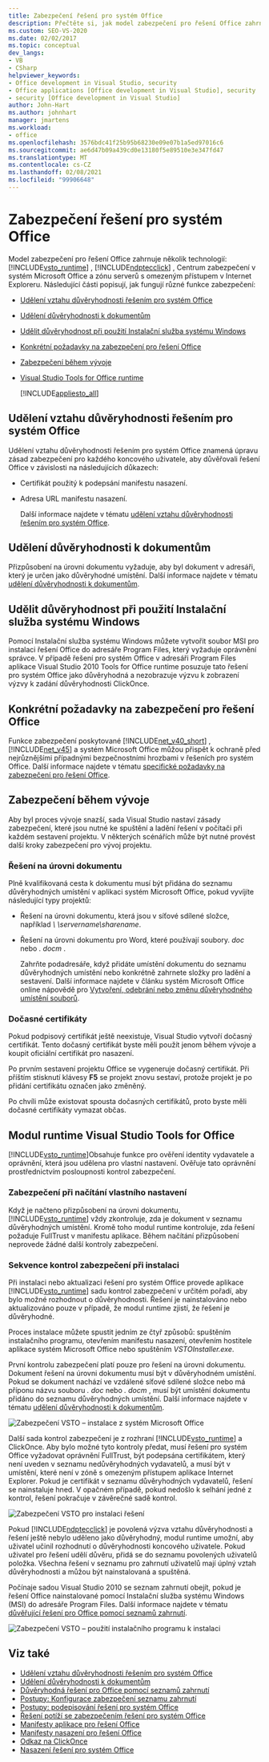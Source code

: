 ```yaml
---
title: Zabezpečení řešení pro systém Office
description: Přečtěte si, jak model zabezpečení pro řešení Office zahrnuje několik technologií, včetně Visual Studio Tools for Office runtime a ClickOnce.
ms.custom: SEO-VS-2020
ms.date: 02/02/2017
ms.topic: conceptual
dev_langs:
- VB
- CSharp
helpviewer_keywords:
- Office development in Visual Studio, security
- Office applications [Office development in Visual Studio], security
- security [Office development in Visual Studio]
author: John-Hart
ms.author: johnhart
manager: jmartens
ms.workload:
- office
ms.openlocfilehash: 3576bdc41f25b95b68230e09e07b1a5ed97016c6
ms.sourcegitcommit: ae6d47b09a439cd0e13180f5e89510e3e347fd47
ms.translationtype: MT
ms.contentlocale: cs-CZ
ms.lasthandoff: 02/08/2021
ms.locfileid: "99906648"
---
```

# <a name="secure-office-solutions"></a>Zabezpečení řešení pro systém Office
  Model zabezpečení pro řešení Office zahrnuje několik technologií: [!INCLUDE[vsto_runtime](../vsto/includes/vsto-runtime-md.md)] , [!INCLUDE[ndptecclick](../vsto/includes/ndptecclick-md.md)] , Centrum zabezpečení v systém Microsoft Office a zónu serverů s omezeným přístupem v Internet Exploreru. Následující části popisují, jak fungují různé funkce zabezpečení:

- [Udělení vztahu důvěryhodnosti řešením pro systém Office](#GrantingTrustToSolutions)

- [Udělení důvěryhodnosti k dokumentům](#GrantingTrustToDocuments)

- [Udělit důvěryhodnost při použití Instalační služba systému Windows](#GrantingTrustWindowsInstaller)

- [Konkrétní požadavky na zabezpečení pro řešení Office](#Security)

- [Zabezpečení během vývoje](#SecurityDuringDeployment)

- [Visual Studio Tools for Office runtime](#VisualStudioToolsForOfficeRuntime)

  [!INCLUDE[appliesto_all](../vsto/includes/appliesto-all-md.md)]

## <a name="grant-trust-to-office-solutions"></a><a name="GrantingTrustToSolutions"></a> Udělení vztahu důvěryhodnosti řešením pro systém Office
 Udělení vztahu důvěryhodnosti řešením pro systém Office znamená úpravu zásad zabezpečení pro každého koncového uživatele, aby důvěřovali řešení Office v závislosti na následujících důkazech:

- Certifikát použitý k podepsání manifestu nasazení.

- Adresa URL manifestu nasazení.

  Další informace najdete v tématu [udělení vztahu důvěryhodnosti řešením pro systém Office](../vsto/granting-trust-to-office-solutions.md).

## <a name="grant-trust-to-documents"></a><a name="GrantingTrustToDocuments"></a> Udělení důvěryhodnosti k dokumentům
 Přizpůsobení na úrovni dokumentu vyžaduje, aby byl dokument v adresáři, který je určen jako důvěryhodné umístění. Další informace najdete v tématu [udělení důvěryhodnosti k dokumentům](../vsto/granting-trust-to-documents.md).

## <a name="grant-trust-when-using-windows-installer"></a><a name="GrantingTrustWindowsInstaller"></a> Udělit důvěryhodnost při použití Instalační služba systému Windows
 Pomocí Instalační služba systému Windows můžete vytvořit soubor MSI pro instalaci řešení Office do adresáře Program Files, který vyžaduje oprávnění správce. V případě řešení pro systém Office v adresáři Program Files aplikace Visual Studio 2010 Tools for Office runtime posuzuje tato řešení pro systém Office jako důvěryhodná a nezobrazuje výzvu k zobrazení výzvy k zadání důvěryhodnosti ClickOnce.

## <a name="specific-security-considerations-for-office-solutions"></a><a name="Security"></a> Konkrétní požadavky na zabezpečení pro řešení Office
 Funkce zabezpečení poskytované [!INCLUDE[net_v40_short](../sharepoint/includes/net-v40-short-md.md)] , [!INCLUDE[net_v45](../vsto/includes/net-v45-md.md)] a systém Microsoft Office můžou přispět k ochraně před nejrůznějšími případnými bezpečnostními hrozbami v řešeních pro systém Office. Další informace najdete v tématu [specifické požadavky na zabezpečení pro řešení Office](../vsto/specific-security-considerations-for-office-solutions.md).

## <a name="security-during-development"></a><a name="SecurityDuringDeployment"></a> Zabezpečení během vývoje
 Aby byl proces vývoje snazší, sada Visual Studio nastaví zásady zabezpečení, které jsou nutné ke spuštění a ladění řešení v počítači při každém sestavení projektu. V některých scénářích může být nutné provést další kroky zabezpečení pro vývoj projektu.

### <a name="document-level-solutions"></a>Řešení na úrovni dokumentu
 Plně kvalifikovaná cesta k dokumentu musí být přidána do seznamu důvěryhodných umístění v aplikaci systém Microsoft Office, pokud vyvíjíte následující typy projektů:

- Řešení na úrovni dokumentu, která jsou v síťové sdílené složce, například *\\ \servername\sharename*.

- Řešení na úrovni dokumentu pro Word, které používají soubory. *doc* nebo *. docm* .

  Zahrňte podadresáře, když přidáte umístění dokumentu do seznamu důvěryhodných umístění nebo konkrétně zahrnete složky pro ladění a sestavení. Další informace najdete v článku systém Microsoft Office online nápovědě pro [Vytvoření, odebrání nebo změnu důvěryhodného umístění souborů](https://support.office.com/article/Create-remove-or-change-a-trusted-location-for-your-files-f5151879-25ea-4998-80a5-4208b3540a62).

### <a name="temporary-certificates"></a>Dočasné certifikáty
 Pokud podpisový certifikát ještě neexistuje, Visual Studio vytvoří dočasný certifikát. Tento dočasný certifikát byste měli použít jenom během vývoje a koupit oficiální certifikát pro nasazení.

 Po prvním sestavení projektu Office se vygeneruje dočasný certifikát. Při příštím stisknutí klávesy **F5** se projekt znovu sestaví, protože projekt je po přidání certifikátu označen jako změněný.

 Po chvíli může existovat spousta dočasných certifikátů, proto byste měli dočasné certifikáty vymazat občas.

## <a name="visual-studio-tools-for-office-runtime"></a><a name="VisualStudioToolsForOfficeRuntime"></a> Modul runtime Visual Studio Tools for Office
 [!INCLUDE[vsto_runtime](../vsto/includes/vsto-runtime-md.md)]Obsahuje funkce pro ověření identity vydavatele a oprávnění, která jsou udělena pro vlastní nastavení. Ověřuje tato oprávnění prostřednictvím posloupnosti kontrol zabezpečení.

### <a name="security-during-customization-loading"></a>Zabezpečení při načítání vlastního nastavení
 Když je načteno přizpůsobení na úrovni dokumentu, [!INCLUDE[vsto_runtime](../vsto/includes/vsto-runtime-md.md)] vždy zkontroluje, zda je dokument v seznamu důvěryhodných umístění. Kromě toho modul runtime kontroluje, zda řešení požaduje FullTrust v manifestu aplikace. Během načítání přizpůsobení neprovede žádné další kontroly zabezpečení.

### <a name="sequence-of-security-checks-during-installation"></a>Sekvence kontrol zabezpečení při instalaci
 Při instalaci nebo aktualizaci řešení pro systém Office provede aplikace [!INCLUDE[vsto_runtime](../vsto/includes/vsto-runtime-md.md)] sadu kontrol zabezpečení v určitém pořadí, aby bylo možné rozhodnout o důvěryhodnosti. Řešení je nainstalováno nebo aktualizováno pouze v případě, že modul runtime zjistí, že řešení je důvěryhodné.

 Proces instalace můžete spustit jedním ze čtyř způsobů: spuštěním instalačního programu, otevřením manifestu nasazení, otevřením hostitele aplikace systém Microsoft Office nebo spuštěním *VSTOInstaller.exe*.

 První kontrolu zabezpečení platí pouze pro řešení na úrovni dokumentu. Dokument řešení na úrovni dokumentu musí být v důvěryhodném umístění. Pokud se dokument nachází ve vzdálené síťové sdílené složce nebo má příponu názvu souboru *. doc* nebo *. docm* , musí být umístění dokumentu přidáno do seznamu důvěryhodných umístění. Další informace najdete v tématu [udělení důvěryhodnosti k dokumentům](../vsto/granting-trust-to-documents.md).

 ![Zabezpečení VSTO – instalace z systém Microsoft Office](../vsto/media/host-install.png "Zabezpečení VSTO – instalace z systém Microsoft Office")

 Další sada kontrol zabezpečení je z rozhraní [!INCLUDE[vsto_runtime](../vsto/includes/vsto-runtime-md.md)] a ClickOnce. Aby bylo možné tyto kontroly předat, musí řešení pro systém Office vyžadovat oprávnění FullTrust, být podepsána certifikátem, který není uveden v seznamu nedůvěryhodných vydavatelů, a musí být v umístění, které není v zóně s omezeným přístupem aplikace Internet Explorer. Pokud je certifikát v seznamu důvěryhodných vydavatelů, řešení se nainstaluje hned. V opačném případě, pokud nedošlo k selhání jedné z kontrol, řešení pokračuje v závěrečné sadě kontrol.

 ![Zabezpečení VSTO pro instalaci řešení](../vsto/media/installing.png "Zabezpečení VSTO pro instalaci řešení")

 Pokud [!INCLUDE[ndptecclick](../vsto/includes/ndptecclick-md.md)] je povolená výzva vztahu důvěryhodnosti a řešení ještě nebylo uděleno jako důvěryhodný, modul runtime umožní, aby uživatel učinil rozhodnutí o důvěryhodnosti koncového uživatele. Pokud uživatel pro řešení udělí důvěru, přidá se do seznamu povolených uživatelů položka. Všechna řešení v seznamu pro zahrnutí uživatelů mají úplný vztah důvěryhodnosti a můžou být nainstalovaná a spuštěná.

 Počínaje sadou Visual Studio 2010 se seznam zahrnutí obejít, pokud je řešení Office nainstalované pomocí Instalační služba systému Windows (MSI) do adresáře Program Files. Další informace najdete v tématu [důvěřující řešení pro Office pomocí seznamů zahrnutí](../vsto/trusting-office-solutions-by-using-inclusion-lists.md).

 ![Zabezpečení VSTO – použití instalačního programu k instalaci](../vsto/media/setup-vstoinstaller.png "Zabezpečení VSTO – použití instalačního programu k instalaci")

## <a name="see-also"></a>Viz také

- [Udělení vztahu důvěryhodnosti řešením pro systém Office](../vsto/granting-trust-to-office-solutions.md)
- [Udělení důvěryhodnosti k dokumentům](../vsto/granting-trust-to-documents.md)
- [Důvěryhodná řešení pro Office pomocí seznamů zahrnutí](../vsto/trusting-office-solutions-by-using-inclusion-lists.md)
- [Postupy: Konfigurace zabezpečení seznamu zahrnutí](../vsto/how-to-configure-inclusion-list-security.md)
- [Postupy: podepisování řešení pro systém Office](../vsto/how-to-sign-office-solutions.md)
- [Řešení potíží se zabezpečením řešení pro systém Office](../vsto/troubleshooting-office-solution-security.md)
- [Manifesty aplikace pro řešení Office](../vsto/application-manifests-for-office-solutions.md)
- [Manifesty nasazení pro řešení Office](../vsto/deployment-manifests-for-office-solutions.md)
- [Odkaz na ClickOnce](../deployment/clickonce-reference.md)
- [Nasazení řešení pro systém Office](../vsto/deploying-an-office-solution.md)
